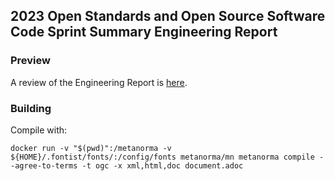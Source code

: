 ## 2023 Open Standards and Open Source Software Code Sprint Summary Engineering Report

### Preview

A review of the Engineering Report is [here](https://opengeospatial.github.io/ogcna-auto-review/23-025.html).


### Building

Compile with:

`docker run -v "$(pwd)":/metanorma -v ${HOME}/.fontist/fonts/:/config/fonts metanorma/mn metanorma compile --agree-to-terms -t ogc -x xml,html,doc document.adoc`
